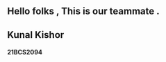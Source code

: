 Hello folks , This is our teammate .
-----------------------------------------------------------------
   <h2 class> Kunal Kishor </h2>
  <h4><strong>21BCS2094</strong></h4>
